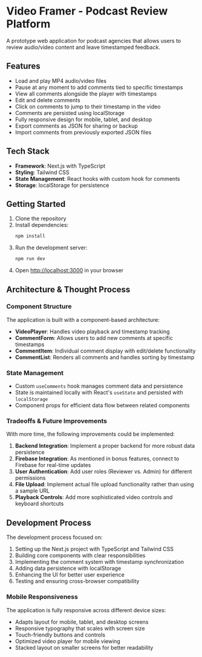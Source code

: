 # Video Framer - Podcast Review Platform

A prototype web application for podcast agencies that allows users to review audio/video content and leave timestamped feedback.

## Features

- Load and play MP4 audio/video files
- Pause at any moment to add comments tied to specific timestamps
- View all comments alongside the player with timestamps
- Edit and delete comments
- Click on comments to jump to their timestamp in the video
- Comments are persisted using localStorage
- Fully responsive design for mobile, tablet, and desktop
- Export comments as JSON for sharing or backup
- Import comments from previously exported JSON files

## Tech Stack

- **Framework**: Next.js with TypeScript
- **Styling**: Tailwind CSS
- **State Management**: React hooks with custom hook for comments
- **Storage**: localStorage for persistence

## Getting Started

1. Clone the repository
2. Install dependencies:
   ```bash
   npm install
   ```
3. Run the development server:
   ```bash
   npm run dev
   ```
4. Open [http://localhost:3000](http://localhost:3000) in your browser

## Architecture & Thought Process

### Component Structure

The application is built with a component-based architecture:

- **VideoPlayer**: Handles video playback and timestamp tracking
- **CommentForm**: Allows users to add new comments at specific timestamps
- **CommentItem**: Individual comment display with edit/delete functionality
- **CommentList**: Renders all comments and handles sorting by timestamp

### State Management

- Custom `useComments` hook manages comment data and persistence
- State is maintained locally with React's `useState` and persisted with `localStorage`
- Component props for efficient data flow between related components

### Tradeoffs & Future Improvements

With more time, the following improvements could be implemented:

1. **Backend Integration**: Implement a proper backend for more robust data persistence
2. **Firebase Integration**: As mentioned in bonus features, connect to Firebase for real-time updates
3. **User Authentication**: Add user roles (Reviewer vs. Admin) for different permissions
4. **File Upload**: Implement actual file upload functionality rather than using a sample URL
5. **Playback Controls**: Add more sophisticated video controls and keyboard shortcuts

## Development Process

The development process focused on:

1. Setting up the Next.js project with TypeScript and Tailwind CSS
2. Building core components with clear responsibilities
3. Implementing the comment system with timestamp synchronization
4. Adding data persistence with localStorage
5. Enhancing the UI for better user experience
6. Testing and ensuring cross-browser compatibility

### Mobile Responsiveness

The application is fully responsive across different device sizes:

- Adapts layout for mobile, tablet, and desktop screens
- Responsive typography that scales with screen size
- Touch-friendly buttons and controls
- Optimized video player for mobile viewing
- Stacked layout on smaller screens for better readability
